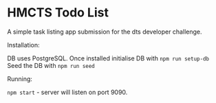 # HMCTS Todo List
A simple task listing app submission for the dts developer challenge.

Installation:

DB uses PostgreSQL. Once installed initialise DB with `npm run setup-db`
Seed the DB with `npm run seed`

Running:

`npm start` - server will listen on port 9090.
